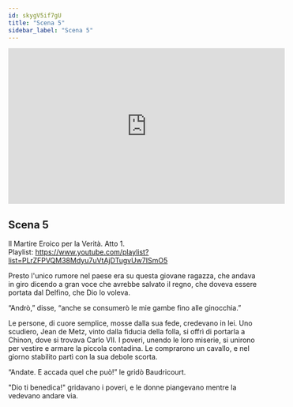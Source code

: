 ```yaml
---
id: skygV5if7gU
title: "Scena 5"
sidebar_label: "Scena 5"
---
```


<div class="video-float-container">
  <iframe
    width="560"
    height="315"
    src="https://www.youtube.com/embed/skygV5if7gU"
    title="YouTube video player"
    frameborder="0"
    allow="accelerometer; autoplay; clipboard-write; encrypted-media; gyroscope; picture-in-picture; web-share"
    referrerpolicy="strict-origin-when-cross-origin"
    allowfullscreen
  ></iframe>
</div>

## Scena 5

Il Martire Eroico per la Verità. Atto 1.   
Playlist: https://www.youtube.com/playlist?list=PLrZFPVQM38Mdyu7uVtAjDTugvUw7ISmO5 

Presto l'unico rumore nel paese era su questa giovane ragazza, che andava in giro dicendo a gran voce che avrebbe salvato il regno, che doveva essere portata dal Delfino, che Dio lo voleva.

“Andrò,” disse, “anche se consumerò le mie gambe fino alle ginocchia.”

Le persone, di cuore semplice, mosse dalla sua fede, credevano in lei. Uno scudiero, Jean de Metz, vinto dalla fiducia della folla, si offrì di portarla a Chinon, dove si trovava Carlo VII. I poveri, unendo le loro miserie, si unirono per vestire e armare la piccola contadina. Le comprarono un cavallo, e nel giorno stabilito partì con la sua debole scorta.

“Andate. E accada quel che può!” le gridò Baudricourt.

"Dio ti benedica!" gridavano i poveri, e le donne piangevano mentre la vedevano andare via.
